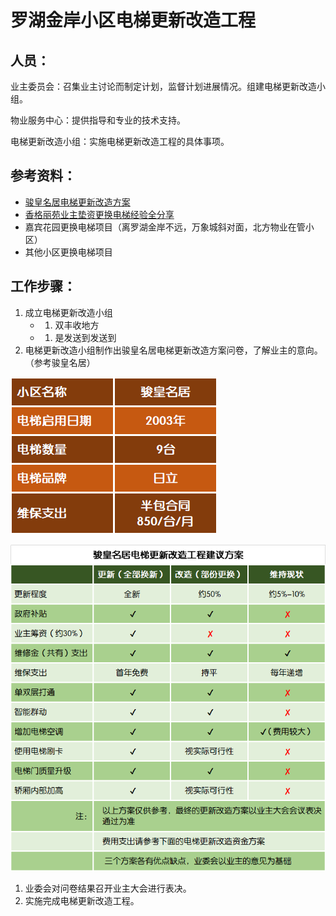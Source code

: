 
# 罗湖金岸小区电梯更新改造工程

## 人员：
业主委员会：召集业主讨论而制定计划，监督计划进展情况。组建电梯更新改造小组。

物业服务中心：提供指导和专业的技术支持。

电梯更新改造小组：实施电梯更新改造工程的具体事项。


## 参考资料：
- [骏皇名居电梯更新改造方案](https://sz.easyye.com/jhmj/thread-261-1-1.html)
- [香格丽苑业主垫资更换电梯经验全分享](https://mp.weixin.qq.com/s?__biz=MzA5ODk0MjA0MQ==&mid=2651318518&idx=1&sn=a8904fd887619687faeec44191464e14&chksm=8b7aa5c0bc0d2cd619a8e41409697902102213d52012564f57b302201ae4d886dea59f4da65c&mpshare=1&scene=1&srcid=11194MsMUcpGp7B00xLfB4lc#rd)
- 嘉宾花园更换电梯项目（离罗湖金岸不远，万象城斜对面，北方物业在管小区）
- 其他小区更换电梯项目

## 工作步骤：

1. 成立电梯更新改造小组
    + 1. 双丰收地方
    + 1. 是发送到发送到
1. 电梯更新改造小组制作出骏皇名居电梯更新改造方案问卷，了解业主的意向。（参考骏皇名居）

![图片](./lift/1.png)

![图片](./lift/2.png)

1. 业委会对问卷结果召开业主大会进行表决。
1. 实施完成电梯更新改造工程。





